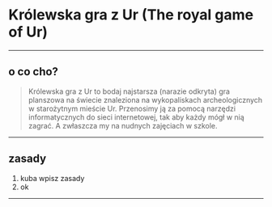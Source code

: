 # Królewska gra z Ur (The royal game of Ur)
----
## o co cho?
>Królewska gra z Ur to bodaj najstarsza (narazie odkryta) gra planszowa na świecie znaleziona na wykopaliskach archeologicznych w starożytnym mieście Ur. Przenosimy ją za pomocą narzędzi informatycznych do sieci internetowej, tak aby każdy mógł w nią zagrać. A zwłaszcza my na nudnych zajęciach w szkole.

----
## zasady
1. kuba wpisz zasady
2. ok

----
